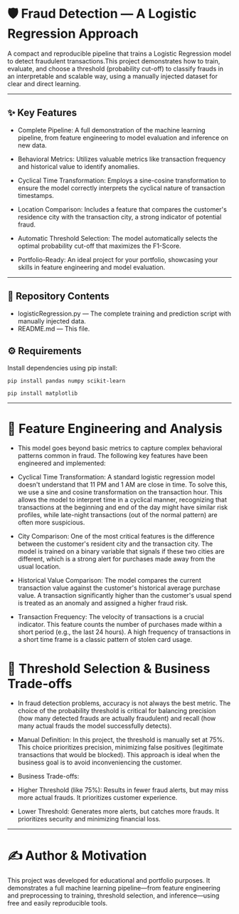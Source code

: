 # 🛡️ Fraud Detection — A Logistic Regression Approach

A compact and reproducible pipeline that trains a Logistic Regression model to detect fraudulent transactions.This project demonstrates how to train, evaluate, and choose a threshold (probability cut-off) to classify frauds in an interpretable and scalable way, using a manually injected dataset for clear and direct learning.

---

## ✨ Key Features

- Complete Pipeline: A full demonstration of the machine learning pipeline, from feature engineering to model evaluation and inference on new data.

- Behavioral Metrics: Utilizes valuable metrics like transaction frequency and historical value to identify anomalies.

- Cyclical Time Transformation: Employs a sine-cosine transformation to ensure the model correctly interprets the cyclical nature of transaction timestamps.

- Location Comparison: Includes a feature that compares the customer's residence city with the transaction city, a strong indicator of potential fraud.

- Automatic Threshold Selection: The model automatically selects the optimal probability cut-off that maximizes the F1-Score.

- Portfolio-Ready: An ideal project for your portfolio, showcasing your skills in feature engineering and model evaluation.

---

## 📂 Repository Contents

- logisticRegression.py — The complete training and prediction script with manually injected data.
- README.md — This file.

## ⚙️ Requirements

Install dependencies using pip install:

```
pip install pandas numpy scikit-learn
```
```
pip install matplotlib
```

---

# 🧠 Feature Engineering and Analysis

- This model goes beyond basic metrics to capture complex behavioral patterns common in fraud. The following key features have been engineered and implemented:

- Cyclical Time Transformation: A standard logistic regression model doesn't understand that 11 PM and 1 AM are close in time. To solve this, we use a sine and cosine transformation on the transaction hour. This allows the model to interpret time in a cyclical manner, recognizing that transactions at the beginning and end of the day might have similar risk profiles, while late-night transactions (out of the normal pattern) are often more suspicious.

- City Comparison: One of the most critical features is the difference between the customer's resident city and the transaction city. The model is trained on a binary variable that signals if these two cities are different, which is a strong alert for purchases made away from the usual location.

- Historical Value Comparison: The model compares the current transaction value against the customer's historical average purchase value. A transaction significantly higher than the customer's usual spend is treated as an anomaly and assigned a higher fraud risk.

- Transaction Frequency: The velocity of transactions is a crucial indicator. This feature counts the number of purchases made within a short period (e.g., the last 24 hours). A high frequency of transactions in a short time frame is a classic pattern of stolen card usage.

# 🧠 Threshold Selection & Business Trade-offs

- In fraud detection problems, accuracy is not always the best metric. The choice of the probability threshold is critical for balancing precision (how many detected frauds are actually fraudulent) and recall (how many actual frauds the model successfully detects).

- Manual Definition: In this project, the threshold is manually set at 75%. This choice prioritizes precision, minimizing false positives (legitimate transactions that would be blocked). This approach is ideal when the business goal is to avoid inconveniencing the customer.

- Business Trade-offs:

- Higher Threshold (like 75%): Results in fewer fraud alerts, but may miss more actual frauds. It prioritizes customer experience.

- Lower Threshold: Generates more alerts, but catches more frauds. It prioritizes security and minimizing financial loss.

---

# ✍️ Author & Motivation
This project was developed for educational and portfolio purposes. It demonstrates a full machine learning pipeline—from feature engineering and preprocessing to training, threshold selection, and inference—using free and easily reproducible tools.
